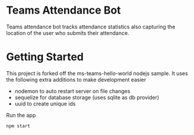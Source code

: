 # Teams Attendance Bot

Teams attendance bot tracks attendance statistics also capturing the location of the user who submits their attendance.


# Getting Started

This project is forked off the ms-teams-hello-world nodejs sample. It uses the following extra additions to make development easier
* nodemon to auto restart server on file changes
* sequelize for database storage (uses sqlite as db provider)
* uuid to create unique ids

Run the app 
```
npm start
```

